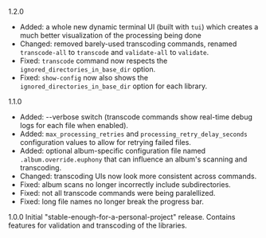 1.2.0
- Added: a whole new dynamic terminal UI (built with `tui`) which creates a much better visualization of the processing being done
- Changed: removed barely-used transcoding commands, renamed `transcode-all` to `transcode` and `validate-all` to `validate`.
- Fixed: `transcode` command now respects the `ignored_directories_in_base_dir` option.
- Fixed: `show-config` now also shows the `ignored_directories_in_base_dir` option for each library.

1.1.0
- Added: --verbose switch (transcode commands show real-time debug logs for each file when enabled).
- Added: `max_processing_retries` and `processing_retry_delay_seconds` configuration values to allow for retrying failed files.
- Added: optional album-specific configuration file named `.album.override.euphony` that can influence an album's scanning and transcoding.
- Changed: transcoding UIs now look more consistent across commands.
- Fixed: album scans no longer incorrectly include subdirectories.
- Fixed: not all transcode commands were being paralellized.
- Fixed: long file names no longer break the progress bar.

1.0.0
Initial "stable-enough-for-a-personal-project" release.
Contains features for validation and transcoding of the libraries.
